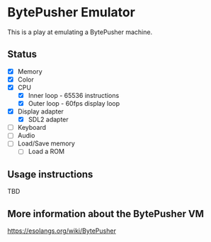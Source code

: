 # BytePusher Emulator

This is a play at emulating a BytePusher machine.

## Status

- [X] Memory
- [X] Color
- [X] CPU
  - [X] Inner loop - 65536 instructions
  - [X] Outer loop - 60fps display loop
- [X] Display adapter
  - [X] SDL2 adapter
- [ ] Keyboard
- [ ] Audio
- [ ] Load/Save memory
  - [ ] Load a ROM

## Usage instructions

TBD


## More information about the BytePusher VM

https://esolangs.org/wiki/BytePusher